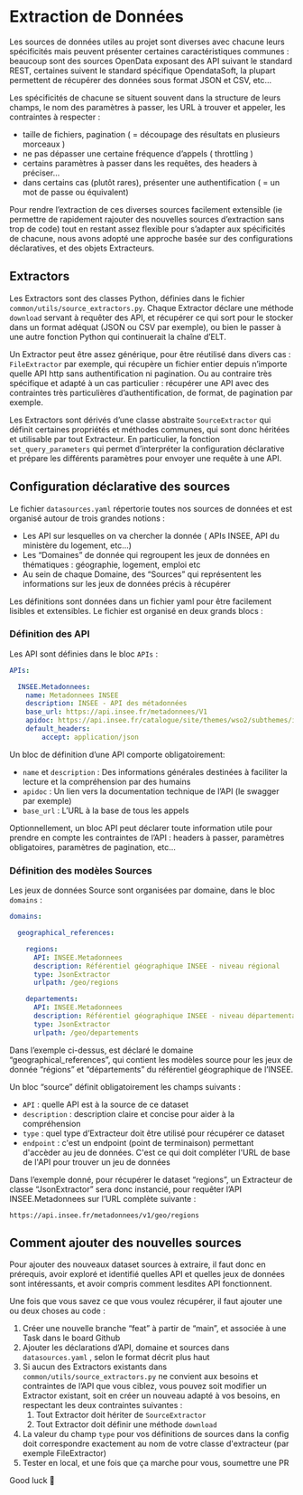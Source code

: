 # Extraction de Données

Les sources de données utiles au projet sont diverses avec chacune leurs spécificités mais peuvent présenter certaines caractéristiques communes : beaucoup sont des sources OpenData exposant des API suivant le standard REST, certaines suivent le standard spécifique OpendataSoft, la plupart permettent de récupérer des données sous format JSON et CSV, etc…

Les spécificités de chacune se situent souvent dans la structure de leurs champs, le nom des paramètres à passer, les URL à trouver et appeler, les contraintes à respecter :

- taille de fichiers, pagination ( = découpage des résultats en plusieurs morceaux )
- ne pas dépasser une certaine fréquence d’appels ( throttling )
- certains paramètres à passer dans les requêtes, des headers à préciser…
- dans certains cas (plutôt rares), présenter une authentification ( = un mot de passe ou équivalent)

Pour rendre l’extraction de ces diverses sources facilement extensible (ie permettre de rapidement rajouter des nouvelles sources d’extraction sans trop de code) tout en restant assez flexible pour s’adapter aux spécificités de chacune, nous avons adopté une approche basée sur des configurations déclaratives, et des objets Extracteurs.

## Extractors

Les Extractors sont des classes Python, définies dans le fichier `common/utils/source_extractors.py`. Chaque Extractor déclare une méthode `download` servant à requêter des API, et récupérer ce qui sort pour le stocker dans un format adéquat (JSON ou CSV par exemple), ou bien le passer à une autre fonction Python qui continuerait la chaîne d’ELT.

Un Extractor peut être assez générique, pour être réutilisé dans divers cas : `FileExtractor` par exemple, qui récupère un fichier entier depuis n’importe quelle API http sans authentification ni pagination. Ou au contraire très spécifique et adapté à un cas particulier : récupérer une API avec des contraintes très particulières d’authentification, de format, de pagination par exemple.

Les Extractors sont dérivés d’une classe abstraite `SourceExtractor` qui définit certaines propriétés et méthodes communes, qui sont donc héritées et utilisable par tout Extracteur. En particulier, la fonction `set_query_parameters` qui permet d’interpréter la configuration déclarative et prépare les différents paramètres pour envoyer une requête à une API.

## Configuration déclarative des sources

Le fichier `datasources.yaml` répertorie toutes nos sources de données et est organisé autour de trois grandes notions :

- Les API sur lesquelles on va chercher la donnée ( APIs INSEE, API du ministère du logement, etc…)
- Les “Domaines” de donnée qui regroupent les jeux de données en thématiques : géographie, logement, emploi etc
- Au sein de chaque Domaine, des “Sources” qui représentent les informations sur les jeux de données précis à récupérer

Les définitions sont données dans un fichier yaml pour être facilement lisibles et extensibles. Le fichier est organisé en deux grands blocs :

### Définition des API

Les API sont définies dans le bloc `APIs` :

```yaml
APIs:

  INSEE.Metadonnees:
    name: Metadonnees INSEE
    description: INSEE - API des métadonnées
    base_url: https://api.insee.fr/metadonnees/V1
    apidoc: https://api.insee.fr/catalogue/site/themes/wso2/subthemes/insee/pages/item-info.jag?name=M%C3%A9tadonn%C3%A9es&version=V1&provider=insee
    default_headers:
        accept: application/json
```

Un bloc de définition d’une API comporte obligatoirement: 

- `name` et `description` : Des informations générales destinées à faciliter la lecture et la compréhension par des humains
- `apidoc` : Un lien vers la documentation technique de l’API (le swagger par exemple)
- `base_url` : L’URL à la base de tous les appels

Optionnellement, un bloc API peut déclarer toute information utile pour prendre en compte les contraintes de l’API : headers à passer, paramètres obligatoires, paramètres de pagination, etc…

### Définition des modèles Sources

Les jeux de données Source sont organisées par domaine, dans le bloc `domains` :

```yaml
domains:

  geographical_references:

    regions:
      API: INSEE.Metadonnees
      description: Référentiel géographique INSEE - niveau régional
      type: JsonExtractor
      urlpath: /geo/regions

    departements:
      API: INSEE.Metadonnees
      description: Référentiel géographique INSEE - niveau départemental
      type: JsonExtractor
      urlpath: /geo/departements
```

Dans l’exemple ci-dessus, est déclaré le domaine “geographical_references”, qui contient les modèles source pour les jeux de donnée “régions” et “départements” du référentiel géographique de l’INSEE.

Un bloc “source” définit obligatoirement les champs suivants :

- `API` : quelle API est à la source de ce dataset
- `description` : description claire et concise pour aider à la compréhension
- `type` : quel type d’Extracteur doit être utilisé pour récupérer ce dataset
- `endpoint` : c'est un endpoint (point de terminaison) permettant d'accèder au jeu de données. C'est ce qui doit compléter l'URL de base de l'API pour trouver un jeu de données
  
Dans l’exemple donné, pour récupérer le dataset “regions”, un Extracteur de classe “JsonExtractor” sera donc instancié, pour requêter l’API INSEE.Metadonnees sur l’URL complète suivante :

`https://api.insee.fr/metadonnees/v1/geo/regions`

## Comment ajouter des nouvelles sources

Pour ajouter des nouveaux dataset sources à extraire, il faut donc en prérequis, avoir exploré et identifié quelles API et quelles jeux de données sont intéressants, et avoir compris comment lesdites API fonctionnent.

Une fois que vous savez ce que vous voulez récupérer, il faut ajouter une ou deux choses au code :

1. Créer une nouvelle branche “feat” à partir de “main”, et associée à une Task dans le board Github
2. Ajouter les déclarations d’API, domaine et sources dans `datasources.yaml` , selon le format décrit plus haut
3. Si aucun des Extractors existants dans `common/utils/source_extractors.py` ne convient aux besoins et contraintes de l’API que vous ciblez, vous pouvez soit modifier un Extractor existant, soit en créer un nouveau adapté à vos besoins, en respectant les deux contraintes suivantes :
    1. Tout Extractor doit hériter de `SourceExtractor`
    2. Tout Extractor doit définir une méthode `download`
4. La valeur du champ `type` pour vos définitions de sources dans la config doit correspondre exactement au nom de votre classe d'extracteur (par exemple FileExtractor)
5. Tester en local, et une fois que ça marche pour vous, soumettre une PR 

Good luck 🙂
